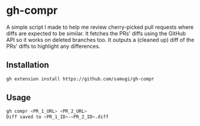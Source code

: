 # gh-compr

A simple script I made to help me review cherry-picked pull requests where diffs are expected to be similar.
It fetches the PRs' diffs using the GitHub API so it works on deleted branches too.
It outputs a (cleaned up) diff of the PRs' diffs to highlight any differences.

## Installation

```bash
gh extension install https://github.com/samugi/gh-compr
```

## Usage

```bash
gh compr <PR_1_URL> <PR_2_URL>
Diff saved to <PR_1_ID>-<PR_2_ID>.diff
```
